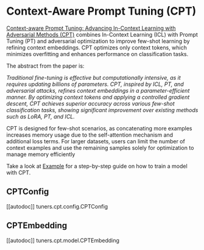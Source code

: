 <!-- Copyright 2024 The HuggingFace Team. All rights reserved.

Licensed under the Apache License, Version 2.0 (the "License"); you may not use this file except in compliance with
the License. You may obtain a copy of the License at

http://www.apache.org/licenses/LICENSE-2.0


⚠️ Note that this file is in Markdown but contains specific syntax for our doc-builder (similar to MDX) that may not be
rendered properly in your Markdown viewer.
-->

# Context-Aware Prompt Tuning (CPT)

[Context-aware Prompt Tuning: Advancing In-Context Learning with Adversarial Methods (CPT)](https://huggingface.co/papers/2410.17222) combines In-Context Learning (ICL) with Prompt Tuning (PT) and adversarial optimization to improve few-shot learning by refining context embeddings. CPT optimizes only context tokens, which minimizes overfitting and enhances performance on classification tasks.

The abstract from the paper is:

*Traditional fine-tuning is effective but computationally intensive, as it requires updating billions of parameters. CPT, inspired by ICL, PT, and adversarial attacks, refines context embeddings in a parameter-efficient manner. By optimizing context tokens and applying a controlled gradient descent, CPT achieves superior accuracy across various few-shot classification tasks, showing significant improvement over existing methods such as LoRA, PT, and ICL.*

CPT is designed for few-shot scenarios, as concatenating more examples increases memory usage due to the self-attention mechanism and additional loss terms. For larger datasets, users can limit the number of context examples and use the remaining samples solely for optimization to manage memory efficiently

Take a look at [Example](https://github.com/huggingface/peft/blob/main/examples/cpt_finetuning/README.md) for a step-by-step guide on how to train a model with CPT.


## CPTConfig

[[autodoc]] tuners.cpt.config.CPTConfig

## CPTEmbedding

[[autodoc]] tuners.cpt.model.CPTEmbedding

